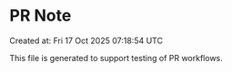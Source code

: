 # PR Note

Created at: Fri 17 Oct 2025 07:18:54 UTC

This file is generated to support testing of PR workflows.
